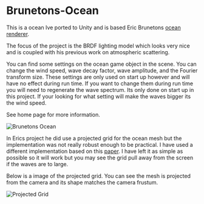 # Brunetons-Ocean

This is a ocean Ive ported to Unity and is based Eric Brunetons [ocean renderer](http://evasion.inrialpes.fr/~Eric.Bruneton/).

The focus of the project is the BRDF lighting model which looks very nice and is coupled with his previous work on atmospheric scattering.

You can find some settings on the ocean game object in the scene. You can change the wind speed, wave decay factor, wave amplitude, and the Fourier transform size. These settings are only used on start up however and will have no effect during run time. If you want to change them during run time you will need to regenerate the wave spectrum. Its only done on start up in this project. If your looking for what setting will make the waves bigger its the wind speed.

See home page for more information.

![Brunetons Ocean](https://static.wixstatic.com/media/1e04d5_31b8c4569ee049a8927c7a2260e1ef30~mv2.jpg/v1/fill/w_550,h_550,al_c,q_80,usm_0.66_1.00_0.01/1e04d5_31b8c4569ee049a8927c7a2260e1ef30~mv2.jpg)

In Erics project he did use a projected grid for the ocean mesh but the implementation was not really robust enough to be practical. I have used a different implementation based on this [paper](http://fileadmin.cs.lth.se/graphics/theses/projects/projgrid/). I have left it as simple as possible so it will work but you may see the grid pull away from the screen if the waves are to large.

 
Below is a image of the projected grid. You can see the mesh is projected from the camera and its shape matches the camera frustum.

![Projected Grid](https://static.wixstatic.com/media/1e04d5_df61c83d283c4f599208435360c74619~mv2.jpg/v1/fill/w_550,h_248,al_c,q_80,usm_0.66_1.00_0.01/1e04d5_df61c83d283c4f599208435360c74619~mv2.jpg)
